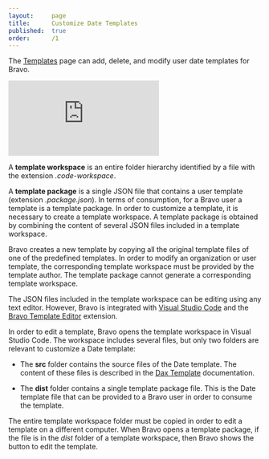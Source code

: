 ```yaml
---
layout:     page
title:      Customize Date Templates
published:  true
order:      /1
---
```


The [Templates](../../configuration/options.md#templates) page can add, delete, and modify user date templates for Bravo.

<div class="video-container">
    <iframe src="https://player.vimeo.com/video/763684375" frameborder="0" allow="autoplay; fullscreen; picture-in-picture" allowfullscreen></iframe>
</div>


A **template workspace** is an entire folder hierarchy identified by a file with the extension *.code-workspace*.

A **template package** is a single JSON file that contains a user template (extension *.package.json*). In terms of consumption, for a Bravo user a template is a template package. In order to customize a template, it is necessary to create a template workspace. A template package is obtained by combining the content of several JSON files included in a template workspace.

Bravo creates a new template by copying all the original template files of one of the predefined templates. In order to modify an organization or user template, the corresponding template workspace must be provided by the template author. The template package cannot generate a corresponding template workspace.

The JSON files included in the template workspace can be editing using any text editor. However, Bravo is integrated with [Visual Studio Code](https://code.visualstudio.com/) and the [Bravo Template Editor](template-editor.md) extension. 

In order to edit a template, Bravo opens the template workspace in Visual Studio Code. The workspace includes several files, but only two folders are relevant to customize a Date template:
- The **src** folder contains the source files of the Date template. The content of these files is described in the [Dax Template](../../../dax-template/index.md) documentation.

- The **dist** folder contains a single template package file. This is the Date template file that can be provided to a Bravo user in order to consume the template.

The entire template workspace folder must be copied in order to edit a template on a different computer. When Bravo opens a template package, if the file is in the *dist* folder of a template workspace, then Bravo shows the button to edit the template.